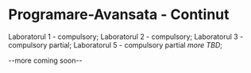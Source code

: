 # Programare-Avansata - Continut

Laboratorul 1 - compulsory;
Laboratorul 2 - compulsory;
Laboratorul 3 - compulsory partial;
Laboratorul 5 - compulsory partial *more TBD*;

--more coming soon--
